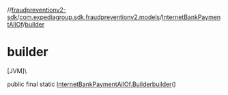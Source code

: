 //[fraudpreventionv2-sdk](../../../index.md)/[com.expediagroup.sdk.fraudpreventionv2.models](../index.md)/[InternetBankPaymentAllOf](index.md)/[builder](builder.md)

# builder

[JVM]\

public final static [InternetBankPaymentAllOf.Builder](-builder/index.md)[builder](builder.md)()
